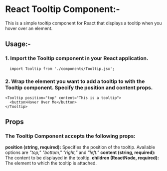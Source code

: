 # React Tooltip Component:-

This is a simple tooltip component for React that displays a tooltip when you hover over an element.

## Usage:-

### 1. Import the Tooltip component in your React application.
```
  import Tooltip from './components/Tooltip.jsx';
```

### 2. Wrap the element you want to add a tooltip to with the Tooltip component. Specify the position and content props.
```
<Tooltip position="top" content="This is a tooltip">
  <button>Hover Over Me</button>
</Tooltip>
```

## Props
### The Tooltip Component accepts the following props:

**position (string, required):** Specifies the position of the tooltip. Available options are *"top,"* *"bottom,"* *"right,"* and *"left."*
**content (string, required):** The content to be displayed in the tooltip.
**children (ReactNode, required):** The element to which the tooltip is attached.
